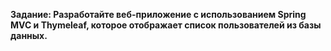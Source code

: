 **Задание: Разработайте веб-приложение с использованием Spring MVC и Thymeleaf, которое отображает список пользователей из базы данных.**
